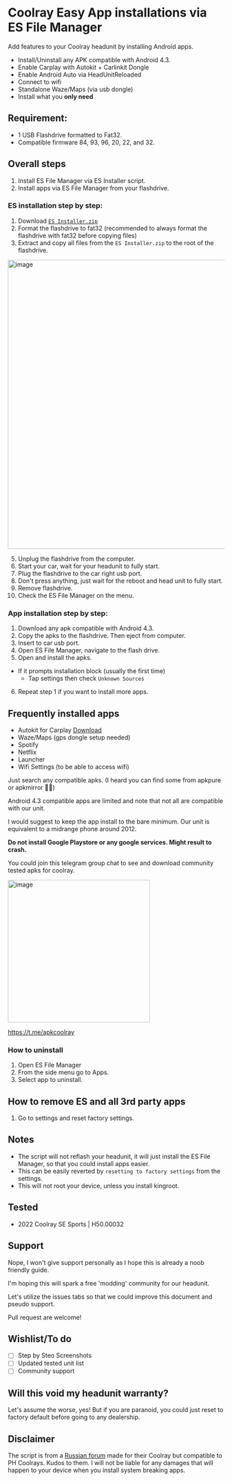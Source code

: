 # Coolray Easy App installations via ES File Manager


Add features to your Coolray headunit by installing Android apps.

- Install/Uninstall any APK compatible with Android 4.3.
- Enable Carplay with Autokit + Carlinkit Dongle
- Enable Android Auto via HeadUnitReloaded
- Connect to wifi
- Standalone Waze/Maps (via usb dongle)
- Install what you **only need**


## Requirement:
- 1 USB Flashdrive formatted to Fat32.
- Compatible firmware 84, 93, 96, 20, 22, and 32.

## Overall steps
1. Install ES File Manager via ES Installer script.
2. Install apps via ES File Manager from your flashdrive.

### ES installation step by step:
1. Download [`ES Installer.zip`](https://github.com/coolrayinfotainment/customs/raw/main/ES%20Installer.zip)
2. Format the flashdrive to fat32 (recommended to always format the flashdrive with fat32 before copying files)
3. Extract and copy all files from the `ES Installer.zip` to the root of the flashdrive.
<img width="670" alt="image" src="https://user-images.githubusercontent.com/6368863/174067102-5e050c00-e189-4687-824d-63800f332caa.png">

5. Unplug the flashdrive from the computer.
6. Start your car, wait for your headunit to fully start.
7. Plug the flashdrive to the car right usb port.
8. Don't press anything, just wait for the reboot and head unit to fully start.
9. Remove flashdrive.
10. Check the ES File Manager on the menu.

### App installation step by step:
1. Download any apk compatible with Android 4.3.
2. Copy the apks to the flashdrive. Then eject from computer.
3. Insert to car usb port.
4. Open ES File Manager, navigate to the flash drive.
5. Open and install the apks.
  - If it prompts installation block (usually the first time)
    - Tap settings then check `Unknown Sources`
6. Repeat step 1 if you want to install more apps.

## Frequently installed apps

- Autokit for Carplay [Download](https://tbox.carlinkit.cn/autokit_2022.apk)
- Waze/Maps (gps dongle setup needed)
- Spotify
- Netflix
- Launcher
- Wifi Settings (to be able to access wifi)

Just search any compatible apks. (I heard you can find some from apkpure or apkmirror 🏴‍☠️)

Android 4.3 compatible apps are limited and note that not all are compatible with our unit. 

I would suggest to keep the app install to the bare minimum. Our unit is equivalent to a midrange phone around 2012.

**Do not install Google Playstore or any google services. Might result to crash.**

You could join this telegram group chat to see and download community tested apks for coolray.

<img width="330" alt="image" src="https://user-images.githubusercontent.com/107626736/174421917-335e2a6b-9559-473b-838b-7154b574e018.png">

https://t.me/apkcoolray

### How to uninstall
1. Open ES File Manager
2. From the side menu go to Apps.
3. Select app to uninstall.

## How to remove ES and all 3rd party apps
1. Go to settings and reset factory settings.

## Notes
- The script will not reflash your headunit, it will just install the ES File Manager, so that you could install apps easier.
- This can be easily reverted by `resetting to factory settings` from the settings.
- This will not root your device, unless you install kingroot.

## Tested
- 2022 Coolray SE Sports | H50.00032

## Support
Nope, I won't give support personally as I hope this is already a noob friendly guide.

I'm hoping this will spark a free 'modding' community for our headunit.

Let's utilize the issues tabs so that we could improve this document and pseudo support.

Pull request are welcome!

## Wishlist/To do
- [ ] Step by Steo Screenshots
- [ ] Updated tested unit list
- [ ] Community support

## Will this void my headunit warranty?
Let's assume the worse, yes! But if you are paranoid, you could just reset to factory default before going to any dealership.

## Disclaimer
The script is from a [Russian forum](https://4pda.to/forum/index.php?showtopic=1001500&st=600#entry107246765) made for their Coolray but compatible to PH Coolrays. Kudos to them.
I will not be liable for any damages that will happen to your device when you install system breaking apps.
